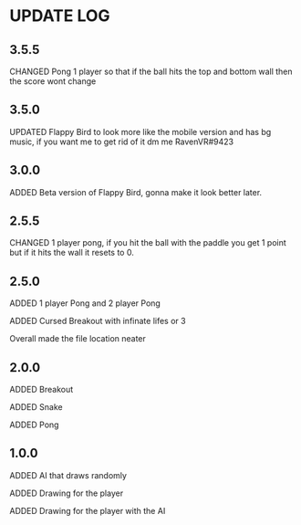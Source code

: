 # UPDATE LOG
 
## 3.5.5
CHANGED Pong 1 player so that if the ball hits the top and bottom wall then the score wont change
 
## 3.5.0
UPDATED Flappy Bird to look more like the mobile version and has bg music, if you want me to get rid of it dm me RavenVR#9423
 
## 3.0.0
ADDED Beta version of Flappy Bird, gonna make it look better later.
 
## 2.5.5
CHANGED 1 player pong, if you hit the ball with the paddle you get 1 point but if it hits the wall it resets to 0.

## 2.5.0
ADDED 1 player Pong and 2 player Pong
 
ADDED Cursed Breakout with infinate lifes or 3
 
Overall made the file location neater
 
## 2.0.0
ADDED Breakout 
 
ADDED Snake
 
ADDED Pong
 
## 1.0.0
ADDED AI that draws randomly 
 
ADDED Drawing for the player
 
ADDED Drawing for the player with the AI
